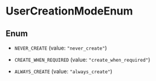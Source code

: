 

# UserCreationModeEnum

## Enum


* `NEVER_CREATE` (value: `"never_create"`)

* `CREATE_WHEN_REQUIRED` (value: `"create_when_required"`)

* `ALWAYS_CREATE` (value: `"always_create"`)




